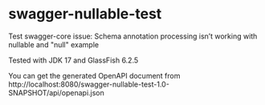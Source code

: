 # swagger-nullable-test

Test swagger-core issue: Schema annotation processing isn’t working with nullable and "null" example

Tested with JDK 17 and GlassFish 6.2.5

You can get the generated OpenAPI document
from http://localhost:8080/swagger-nullable-test-1.0-SNAPSHOT/api/openapi.json
